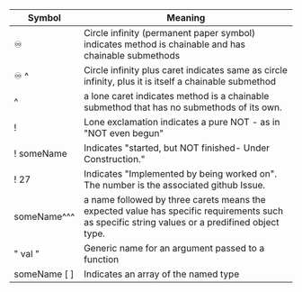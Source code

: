 | Symbol       | Meaning                                                                                                                                        |
| ------------ | ---------------------------------------------------------------------------------------------------------------------------------------------- |
| ♾            | Circle infinity (permanent paper symbol) indicates method is chainable and has chainable submethods                                            |
| ♾ ^          | Circle infinity plus caret indicates same as circle infinity, plus it is itself a chainable submethod                                          |
| ^            | a lone caret indicates method is a chainable submethod that has no submethods of its own.                                                      |
| !            | Lone exclamation indicates a pure NOT - as in "NOT even begun"                                                                                 |
| ! someName   | Indicates "started, but NOT finished- Under Construction."                                                                                     |
| ! 27         | Indicates "Implemented by being worked on". The number is the associated github Issue.                                                         |
| someName^^^  | a name followed by three carets means the expected value has specific requirements such as specific string values or a predifined object type. |
| " val "      | Generic name for an argument passed to a function                                                                                              |
| someName [ ] | Indicates an array of the named type                                                                                                           |
